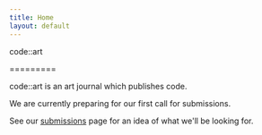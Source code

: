 ```yaml
---
title: Home
layout: default
---
```


<span class="has-text-primary">code</span>::<span class="has-text-info">art</span>
<p>=========</p>
<p></p>

<span class="has-text-primary">code</span>::<span class="has-text-info">art</span> is an <span class="has-text-info">art</span> journal which publishes <span class="has-text-primary">code</span>.
<p></p>
We are currently preparing for our first call for submissions. 

See our [submissions](/submit) page for an idea of what we'll be looking for.
